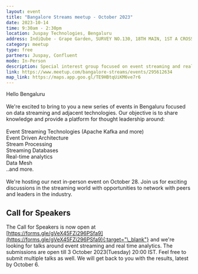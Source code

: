 ```yaml
---
layout: event
title: "Bangalore Streams meetup - October 2023"
date: 2023-10-14
time: 9:30am - 2:30pm
location: Juspay Technologies, Bengaluru
address: IndiQube - Grape Garden, SURVEY NO.130, 18TH MAIN, 1ST A CROSS, 6TH BLOCK, KORAMANGALA, BENGALURU – 560095
category: meetup
type: free
partners: Juspay, Confluent
mode: In-Person
description: Special interest group focused on event streaming and real time analytics
link: https://www.meetup.com/bangalore-streams/events/295612634
map_link: https://maps.app.goo.gl/TE9HBtqUiKM6ve7r6
---
```


<div class="about">
Hello Bengaluru
<br><br>
We're excited to bring to you a new series of events in Bengaluru focused on data streaming and adjacent technologies. Our objective is to share knowledge and provide a platform for thought leadership around:
<br><br>
Event Streaming Technologies (Apache Kafka and more)<br>
Event Driven Architecture<br>
Stream Processing<br>
Streaming Databases<br>
Real-time analytics<br>
Data Mesh<br>
..and more.
<br><br>
We're hosting our next in-person event on October 28. Join us for exciting discussions in the streaming world with opportunities to network with peers and leaders in the industry.
</div>

## Call for Speakers

The Call for Speakers is now open at [https://forms.gle/gVeX45FZi296PSfa9](https://forms.gle/gVeX45FZi296PSfa9){:target="\_blank"} and we're looking for talks around event streaming and real time analytics. The submissions are open till 3 October 2023(Tuesday) 20:00 IST. Feel free to submit multiple talks as well. We will get back to you with the results, latest by October 6.
